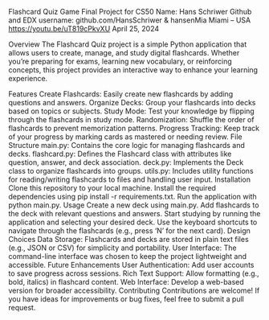 Flashcard Quiz Game Final Project for CS50
Name: Hans Schriwer
Github and EDX username: github.com/HansSchriwer  & hansenMia
Miami – USA
https://youtu.be/uT819cPkvXU
April 25, 2024

Overview
The Flashcard Quiz project is a simple Python application that allows users to create, manage, and study digital flashcards. Whether you’re preparing for exams, learning new vocabulary, or reinforcing concepts, this project provides an interactive way to enhance your learning experience.

Features
Create Flashcards: Easily create new flashcards by adding questions and answers.
Organize Decks: Group your flashcards into decks based on topics or subjects.
Study Mode: Test your knowledge by flipping through the flashcards in study mode.
Randomization: Shuffle the order of flashcards to prevent memorization patterns.
Progress Tracking: Keep track of your progress by marking cards as mastered or needing review.
File Structure
main.py: Contains the core logic for managing flashcards and decks.
flashcard.py: Defines the Flashcard class with attributes like question, answer, and deck association.
deck.py: Implements the Deck class to organize flashcards into groups.
utils.py: Includes utility functions for reading/writing flashcards to files and handling user input.
Installation
Clone this repository to your local machine.
Install the required dependencies using pip install -r requirements.txt.
Run the application with python main.py.
Usage
Create a new deck using main.py.
Add flashcards to the deck with relevant questions and answers.
Start studying by running the application and selecting your desired deck.
Use the keyboard shortcuts to navigate through the flashcards (e.g., press ‘N’ for the next card).
Design Choices
Data Storage: Flashcards and decks are stored in plain text files (e.g., JSON or CSV) for simplicity and portability.
User Interface: The command-line interface was chosen to keep the project lightweight and accessible.
Future Enhancements
User Authentication: Add user accounts to save progress across sessions.
Rich Text Support: Allow formatting (e.g., bold, italics) in flashcard content.
Web Interface: Develop a web-based version for broader accessibility.
Contributing
Contributions are welcome! If you have ideas for improvements or bug fixes, feel free to submit a pull request.

